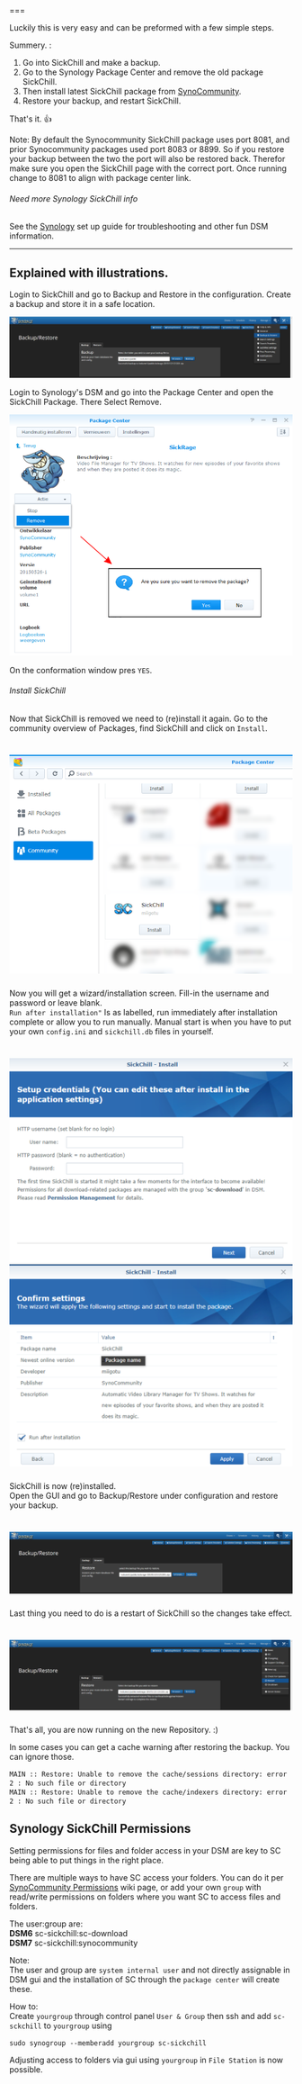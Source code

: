 ===

Luckily this is very easy and can be preformed with a few simple steps.

Summery. :

1. Go into SickChill and make a backup.
2. Go to the Synology Package Center and remove the old package SickChill.
3. Then install latest SickChill package from [SynoCommunity](https://synocommunity.com/).
4. Restore your backup, and restart SickChill.

That's it. :+1:

Note: By default the Synocommunity SickChill package uses port 8081, and prior Synocommunity packages used port 8083 or 8899. So if you restore your backup between the two the port will also be restored back. Therefor make sure you open the SickChill page with the correct port. Once running change to 8081 to align with package center link.

###### Need more Synology SickChill info

See the [Synology](https://github.com/SickChill/SickChill/wiki/Synology) set up guide for troubleshooting and other fun DSM information.

---

## Explained with illustrations.

Login to SickChill and go to Backup and Restore in the configuration. Create a backup and store it in a safe location.

![1](images/syno1.png)

Login to Synology's DSM and go into the Package Center and open the SickChill Package. There Select Remove.

![2](images/SynoUninstallSR.png)

On the conformation window pres `YES`.

###### Install SickChill

Now that SickChill is removed we need to (re)install it again. Go to the community overview of Packages, find SickChill and click on `Install`.

# ![1](images/SynoPackages.png)

Now you will get a wizard/installation screen. Fill-in the username and password or leave blank.  
`Run after installation"` Is as labelled, run immediately after installation complete or allow you to run manually. Manual start is when you have to put your own `config.ini` and `sickchill.db` files in yourself.

# ![2](images/SynoInstall.png)

SickChill is now (re)installed.  
Open the GUI and go to Backup/Restore under configuration and restore your backup.

# ![7](images/syno7.png)

Last thing you need to do is a restart of SickChill so the changes take effect.

# ![8](images/syno8.png)

That's all, you are now running on the new Repository. :)

In some cases you can get a cache warning after restoring the backup. You can ignore those.

```
MAIN :: Restore: Unable to remove the cache/sessions directory: error 2 : No such file or directory
MAIN :: Restore: Unable to remove the cache/indexers directory: error 2 : No such file or directory
```

## Synology SickChill Permissions

Setting permissions for files and folder access in your DSM are key to SC being able to put things in the right place.

There are multiple ways to have SC access your folders. You can do it per [SynoCommunity Permissions](https://github.com/SynoCommunity/spksrc/wiki/Permission-Management) wiki page, or add your own `group` with read/write permissions on folders where you want SC to access files and folders.

The user:group are:  
**DSM6** sc-sickchill:sc-download  
**DSM7** sc-sickchill:synocommunity

Note:  
The user and group are `system internal user` and not directly assignable in DSM gui and the installation of SC through the `package center` will create these.

How to:  
Create `yourgroup` through control panel `User & Group` then ssh and add `sc-sckchill` to `yourgroup` using

```
sudo synogroup --memberadd yourgroup sc-sickchill
```

Adjusting access to folders via gui using `yourgroup` in `File Station` is now possible.
